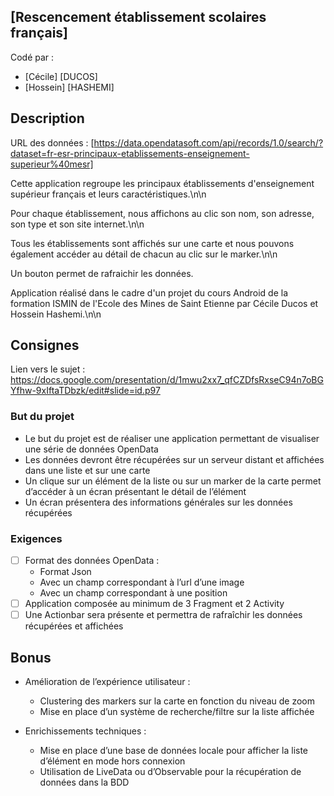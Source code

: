 
## [Rescencement établissement scolaires français]  
  
Codé par :   
 - [Cécile] [DUCOS]   
 - [Hossein] [HASHEMI]   

## Description  
  
URL des données : [https://data.opendatasoft.com/api/records/1.0/search/?dataset=fr-esr-principaux-etablissements-enseignement-superieur%40mesr]  
  
Cette application regroupe les principaux établissements d'enseignement supérieur français et leurs caractéristiques.\n\n

Pour chaque établissement, nous affichons au clic son nom, son adresse, son type et son site internet.\n\n

Tous les établissements sont affichés sur une carte et nous pouvons également accéder au détail de chacun au clic sur le marker.\n\n

Un bouton permet de rafraichir les données.

Application réalisé dans le cadre d'un projet du cours Android de la formation ISMIN de l'Ecole des Mines de Saint Etienne par Cécile Ducos et Hossein Hashemi.\n\n   
  
## Consignes  
  
Lien vers le sujet : https://docs.google.com/presentation/d/1mwu2xx7_qfCZDfsRxseC94n7oBGYfhw-9xIftaTDbzk/edit#slide=id.p97  
  
### But du projet  
  
 - Le but du projet est de réaliser une application permettant de visualiser une série de données OpenData  
 - Les données devront être récupérées sur un serveur distant et affichées dans une liste et sur une carte  
 - Un clique sur un élément de la liste ou sur un marker de la carte permet d’accéder à un écran présentant le détail de l’élément  
 - Un écran présentera des informations générales sur les données récupérées  
  
### Exigences    
- [ ] Format des données OpenData :   
	 - Format Json  
	 - Avec un champ correspondant à l’url d’une image  
	 - Avec un champ correspondant à une position  
 - [ ] Application composée au minimum de 3 Fragment et 2 Activity  
 - [ ] Une Actionbar sera présente et permettra de rafraîchir les données récupérées et affichées
 
 ## Bonus
 
 - Amélioration de l’expérience utilisateur :
    - Clustering des markers sur la carte en fonction du niveau de zoom
    - Mise en place d’un système de recherche/filtre sur la liste affichée
 
 - Enrichissements techniques :
    - Mise en place d’une base de données locale pour afficher la liste d’élément en mode hors connexion
    - Utilisation de LiveData ou d’Observable pour la récupération de données dans la BDD
 
